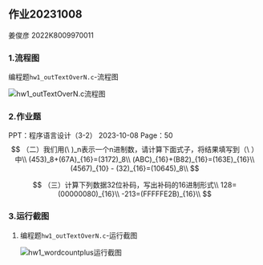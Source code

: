 ## 作业20231008

姜俊彦 2022K8009970011

### 1.流程图

编程题`hw1_outTextOverN.c`-流程图

![hw1_outTextOverN.c流程图](E:\VSCODE\UbuntuShare\C\Homework\Homework4\hw1_outTextOverN.c流程图.png)

### 2.作业题

PPT：程序语言设计（3-2） 2023-10-08  Page：50
$$
（二）我们用(\ )_n表示一个n进制数，请计算下面式子，将结果填写到（\ ）中\\
(453)_8+(67A)_{16}=(3172)_8\\
(ABC)_{16}+(B82)_{16}=(163E)_{16}\\
(4567)_{10} - (32)_{16}=(10645)_8\\
$$

$$
（三）计算下列数据32位补码，写出补码的16进制形式\\
128=(00000080)_{16}\\
-213=(FFFFFE2B)_{16}\\
$$



### 3.运行截图

1. 编程题`hw1_outTextOverN.c`-运行截图

   ![hw1_wordcountplus运行截图](E:\VSCODE\UbuntuShare\C\Homework\Homework4\hw1_outTextOverN.c运行截图.png)



